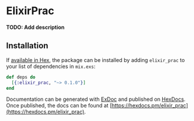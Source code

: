 # ElixirPrac

**TODO: Add description**

## Installation

If [available in Hex](https://hex.pm/docs/publish), the package can be installed
by adding `elixir_prac` to your list of dependencies in `mix.exs`:

```elixir
def deps do
  [{:elixir_prac, "~> 0.1.0"}]
end
```

Documentation can be generated with [ExDoc](https://github.com/elixir-lang/ex_doc)
and published on [HexDocs](https://hexdocs.pm). Once published, the docs can
be found at [https://hexdocs.pm/elixir_prac](https://hexdocs.pm/elixir_prac).

